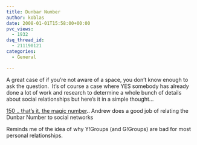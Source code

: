 ```yaml
---
title: Dunbar Number
author: koblas
date: 2008-01-01T15:58:00+00:00
pvc_views:
  - 1932
dsq_thread_id:
  - 211190121
categories:
  - General

---
```

A great case of if you&#8217;re not aware of a space, you don&#8217;t know enough to ask the question.&nbsp; It&#8217;s of course a case where YES somebody has already done a lot of work and research to determine a whole bunch of details about social relationships but here&#8217;s it in a simple thought&#8230;

[150 .. that&#8217;s it, the magic number][1].. Andrew does a good job of relating the Dunbar Number to social networks

Reminds me of the idea of why Y!Groups (and G!Groups) are bad for most personal relationships.

 [1]: http://andrewchen.typepad.com/andrew_chens_blog/2007/12/public-and-priv.html
